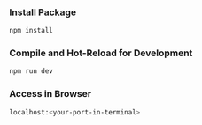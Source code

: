 ### Install Package

```sh
npm install
```

### Compile and Hot-Reload for Development

```sh
npm run dev
```

### Access in Browser

```sh
localhost:<your-port-in-terminal>
